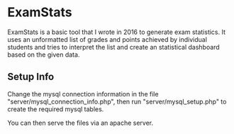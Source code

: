 # ExamStats

ExamStats is a basic tool that I wrote in 2016 to generate exam statistics. It uses an unformatted
list of grades and points achieved by individual students and tries to interpret the list and create
an statistical dashboard based on the given data.

## Setup Info

Change the mysql connection information in the file "server/mysql_connection_info.php", then
run "server/mysql_setup.php" to create the required mysql tables.

You can then serve the files via an apache server.